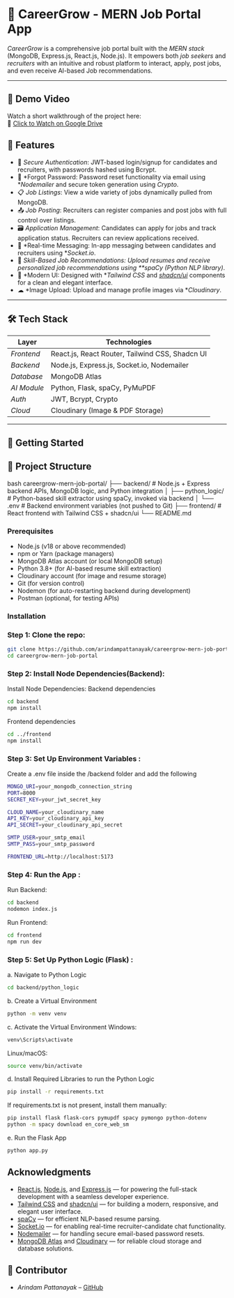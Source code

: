 # 💼 CareerGrow - MERN Job Portal App

*CareerGrow* is a comprehensive job portal built with the *MERN stack* (MongoDB, Express.js, React.js, Node.js). It empowers both *job seekers* and *recruiters* with an intuitive and robust platform to interact, apply, post jobs, and even receive AI-based Job recommendations.

---
## 🎥 Demo Video

Watch a short walkthrough of the project here:  
🔗 [Click to Watch on Google Drive](https://drive.google.com/file/d/1HHEq618IXJjfib7XnkUA93Am0lz9RT5-/view?usp=drive_link)

## 🚀 Features

- 🔐 *Secure Authentication*: JWT-based login/signup for candidates and recruiters, with passwords hashed using Bcrypt.
- 🔄 *Forgot Password: Password reset functionality via email using **Nodemailer* and secure token generation using *Crypto*.
- 📋 *Job Listings*: View a wide variety of jobs dynamically pulled from MongoDB.
- 📤 *Job Posting*: Recruiters can register companies and post jobs with full control over listings.
- 🗃 *Application Management*: Candidates can apply for jobs and track application status. Recruiters can review applications received.
- 🤝 *Real-time Messaging: In-app messaging between candidates and recruiters using **Socket.io*.
- 🧠 *Skill-Based Job Recommendations: Upload resumes and receive personalized job recommendations using **spaCy (Python NLP library)*.
- 🌈 *Modern UI: Designed with **Tailwind CSS* and [*shadcn/ui*](https://ui.shadcn.com/docs/components) components for a clean and elegant interface.
- ☁ *Image Upload: Upload and manage profile images via **Cloudinary*.

---

## 🛠 Tech Stack

| Layer         | Technologies                                                                           |
|---------------|----------------------------------------------------------------------------------------|
| *Frontend*  | React.js, React Router, Tailwind CSS, Shadcn UI                                       |
| *Backend*   | Node.js, Express.js, Socket.io, Nodemailer                          |
| *Database*  | MongoDB Atlas                                                                         |
| *AI Module* | Python, Flask, spaCy, PyMuPDF                                                          |
| *Auth*      | JWT, Bcrypt, Crypto                                                                    |
| *Cloud*     | Cloudinary (Image & PDF Storage)                                                             |

---

## 🚀 Getting Started

## 📁 Project Structure

bash
careergrow-mern-job-portal/
├── backend/                # Node.js + Express backend APIs, MongoDB logic, and Python integration
│   ├── python_logic/       # Python-based skill extractor using spaCy, invoked via backend
│   └── .env                # Backend environment variables (not pushed to Git)
├── frontend/               # React frontend with Tailwind CSS + shadcn/ui
└── README.md


### Prerequisites

- Node.js (v18 or above recommended)
- npm or Yarn (package managers)
- MongoDB Atlas account (or local MongoDB setup)
- Python 3.8+ (for AI-based resume skill extraction)
- Cloudinary account (for image and resume storage)
- Git (for version control)
- Nodemon (for auto-restarting backend during development)
- Postman (optional, for testing APIs)

### Installation

### Step 1: Clone the repo:
   ```bash
   git clone https://github.com/arindampattanayak/careergrow-mern-job-portal.git
   cd careergrow-mern-job-portal
```
### Step 2: Install Node Dependencies(Backend):
Install Node Dependencies:
Backend dependencies
```bash
cd backend
npm install
```
Frontend dependencies
```bash
cd ../frontend
npm install
```
### Step 3: Set Up Environment Variables :
Create a .env file inside the /backend folder and add the following
```bash
MONGO_URI=your_mongodb_connection_string
PORT=8000
SECRET_KEY=your_jwt_secret_key

CLOUD_NAME=your_cloudinary_name
API_KEY=your_cloudinary_api_key
API_SECRET=your_cloudinary_api_secret

SMTP_USER=your_smtp_email
SMTP_PASS=your_smtp_password

FRONTEND_URL=http://localhost:5173
```
### Step 4: Run the App :
Run Backend:
```bash
cd backend
nodemon index.js
```
Run Frontend:
```bash
cd frontend
npm run dev
```
### Step 5: Set Up Python Logic (Flask) :
a. Navigate to Python Logic
```bash
cd backend/python_logic
```
b. Create a Virtual Environment
```bash
python -m venv venv
```
c. Activate the Virtual Environment
Windows:
```bash
venv\Scripts\activate
```
Linux/macOS:
```bash
source venv/bin/activate
```
d. Install Required Libraries to run the Python Logic
```bash
pip install -r requirements.txt
```
If requirements.txt is not present, install them manually:
```bash
pip install flask flask-cors pymupdf spacy pymongo python-dotenv
python -m spacy download en_core_web_sm
```
e. Run the Flask App
```bash
python app.py
```
## Acknowledgments

- [React.js](https://reactjs.org/), [Node.js](https://nodejs.org/), and [Express.js](https://expressjs.com/) — for powering the full-stack development with a seamless developer experience.  
- [Tailwind CSS](https://tailwindcss.com/) and [shadcn/ui](https://ui.shadcn.com/) — for building a modern, responsive, and elegant user interface.  
- [spaCy](https://spacy.io/) — for efficient NLP-based resume parsing.  
- [Socket.io](https://socket.io/) — for enabling real-time recruiter-candidate chat functionality.  
- [Nodemailer](https://nodemailer.com/) — for handling secure email-based password resets.  
- [MongoDB Atlas](https://www.mongodb.com/atlas) and [Cloudinary](https://cloudinary.com/) — for reliable cloud storage and database solutions.  


## 👤 Contributor

- *Arindam Pattanayak* – [GitHub](https://github.com/arindampattanayak)
